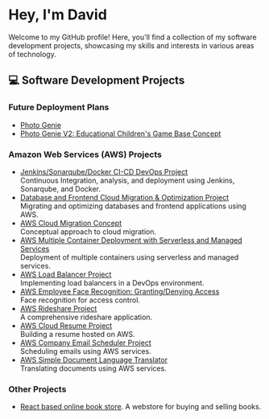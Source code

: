 # Hey, I'm David

Welcome to my GitHub profile! Here, you'll find a collection of my software development projects, showcasing my skills and interests in various areas of technology.

## 💻 Software Development Projects

### Future Deployment Plans

- [Photo Genie](https://github.com/Student64-bit/AWS-Rideshare-Project)
- [Photo Genie V2: Educational Children's Game Base Concept]([https://github.com/Student64-bit/Photo-Genie---AWS-Project](https://github.com/Student64-bit/Photo-GenieV2-Saas-upgrade-Educational-Childrends-Application-Base-Concept-))

### Amazon Web Services (AWS) Projects

- [Jenkins/Sonarqube/Docker CI-CD DevOps Project](https://github.com/Student64-bit/Jenkins-Sonarqube-Docker-CI-CD-Continuous-Integration-analyzation-and-deployment-Devops-Project-)  
  Continuous Integration, analysis, and deployment using Jenkins, Sonarqube, and Docker.
- [Database and Frontend Cloud Migration & Optimization Project](https://github.com/Student64-bit/Database-and-Frontend-Cloud-Migration-Optimization-Project-Using-AWS)  
  Migrating and optimizing databases and frontend applications using AWS.
- [AWS Cloud Migration Concept](https://github.com/Student64-bit/My-Approach-to-Cloud-Migration-Concept-for-later-Project-)  
  Conceptual approach to cloud migration.
- [AWS Multiple Container Deployment with Serverless and Managed Services](https://github.com/Student64-bit/AWS-Multiple-Container-Deployment-with-Serverless-and-Managed-Services-Project---DevOps)  
  Deployment of multiple containers using serverless and managed services.
- [AWS Load Balancer Project](https://github.com/Student64-bit/AWS-Devops-project-with-the-use-of-Load-Balancers)  
  Implementing load balancers in a DevOps environment.
- [AWS Employee Face Recognition: Granting/Denying Access](https://github.com/Student64-bit/AWS-Employee-Face-Recognition-Granting-Denying-Access-Project)  
  Face recognition for access control.
- [AWS Rideshare Project](https://github.com/Student64-bit/AWS-Rideshare-Project)  
  A comprehensive rideshare application.
- [AWS Cloud Resume Project](https://github.com/Student64-bit/AWS-Cloud-Resume-Project)  
  Building a resume hosted on AWS.
- [AWS Company Email Scheduler Project](https://github.com/Student64-bit/AWS-Company-Email-Scheduler-Project)  
  Scheduling emails using AWS services.
- [AWS Simple Document Language Translator](https://github.com/Student64-bit/AWS-Simple-Document-Language-Translator)  
  Translating documents using AWS services.

### Other Projects

- [React based online book store](https://youtu.be/meUz8p8a8Hk).
  A webstore for buying and selling books.



